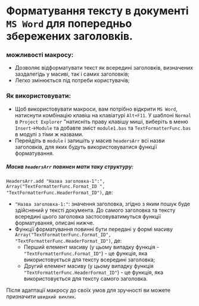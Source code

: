 # Форматування тексту в документі `MS Word` для попередньо збережених заголовків.

### можливості макросу:
- Дозволяє відформатувати текст як всередині заголовків, визначених заздалегідь у масиві, так і самих заголовків;
- Легко змінюється під потреби користувачів;

### Як використовувати:
- Щоб використовувати макроси, вам потрібно відкрити `MS Word`, натиснути комбінацію клавіш на клавіатурі `Alt+F11`. У шаблоні `Normal` в `Project Explorer` "натисніть праву клавішу миші, виберіть в меню `Insert`&rarr;`Module` та добавте зміст `module1.bas` та `TextFormatterFunc.bas` в модулі з тіми ж назвами.
- Перейдіть в  `module` і запишіть у масив `headersArr` всі назви заголовків, для яких будуть використовуватися функції форматування.

##### Масив `headersArr` повинен мати таку структуру:
`HeadersArr.add "Назва заголовка-1":", Array("TextFormatterFunc.Format_ID ", "TextFormatterFunc.HeaderFormat_ID")`, де:
- `"Назва заголовка-1:"`: значення заголовка, згідно з яким пошук буде здійснений у тексті документа. До самого заголовка та тексту всередині цього заголовка застосовуватимуться функції форматування, описані нижче.
- Функції форматування повинні бути передані у формі масиву `Array("TextFormatterFunc.Format_ID", "TextFormatterFunc.HeaderFormat_ID")`, де:
   - Перший елемент масиву (у цьому випадку функція - `"TextFormatterFunc.Format_ID"`) - це функція, яка використовується для тексту всередині заголовка;
   - Другий елемент масиву (у цьому випадку функція `"TextFormatterFunc.HeaderFormat_ID"`) - це функція, яка використовується для тексту самого заголовка.

Після адаптації макросу до своїх умов для зручності ви можете призначити `швидкий виклик`.
